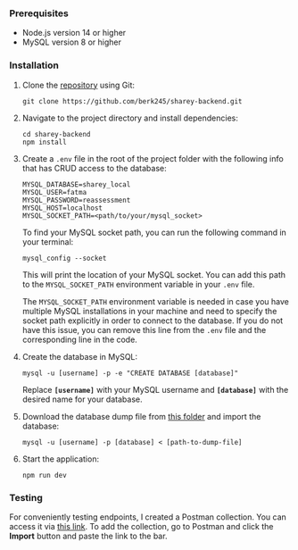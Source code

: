 ### Prerequisites

- Node.js version 14 or higher
- MySQL version 8 or higher

### Installation

1. Clone the [repository](https://github.com/berk245/sharey-backend/tree/create-user-feature) using Git:

    ```
    git clone https://github.com/berk245/sharey-backend.git
    ```

2. Navigate to the project directory and install dependencies:

    ```
    cd sharey-backend
    npm install
    ```

3. Create a `.env` file in the root of the project folder with the following info that has CRUD access to the database:

    ```
    MYSQL_DATABASE=sharey_local
    MYSQL_USER=fatma
    MYSQL_PASSWORD=reassessment
    MYSQL_HOST=localhost
    MYSQL_SOCKET_PATH=<path/to/your/mysql_socket>
    ```

    To find your MySQL socket path, you can run the following command in your terminal:

    ```
    mysql_config --socket
    ```

    This will print the location of your MySQL socket. You can add this path to the `MYSQL_SOCKET_PATH` environment variable in your `.env` file.

    The `MYSQL_SOCKET_PATH` environment variable is needed in case you have multiple MySQL installations in your machine and need to specify the socket path explicitly in order to connect to the database. If you do not have this issue, you can remove this line from the `.env` file and the corresponding line in the code.

4. Create the database in MySQL:

    ```
    mysql -u [username] -p -e "CREATE DATABASE [database]"
    ```

    Replace **`[username]`** with your MySQL username and **`[database]`** with the desired name for your database.

5. Download the database dump file from [this folder](https://drive.google.com/drive/folders/19C-ue5bGFOLaRGLFFo5iXEvLQnmwV2Sh?usp=sharing) and import the database:

    ```
    mysql -u [username] -p [database] < [path-to-dump-file]
    ```

6. Start the application:

    ```
    npm run dev
    ```

### Testing

For conveniently testing endpoints, I created a Postman collection. You can access it via [this link](https://api.postman.com/collections/10896115-d224bd38-1f83-4ebf-891e-8d414cb1a70c?access_key=PMAT-01H6K8NNHYC0VRFEYVTT6JSE79). To add the collection, go to Postman and click the **Import** button and paste the link to the bar.





